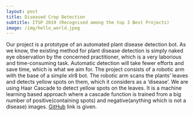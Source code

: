 ```yaml
---
layout: post
title: Diseased Crop Detection
subtitle: ITSP 2019 (Recognised among the top 3 Best Projects)
image: /img/hello_world.jpeg
--- 
```

Our project is a prototype of an automated plant disease detection bot. 
As we know, the existing method for plant disease detection is simply naked eye observation by the concerned practitioner, which is a very laborious and time-consuming task. Automatic detection will take fewer efforts and save time, which is what we aim for.
The project consists of a robotic arm with the base of a simple xlr8 bot. The robotic arm scans the plants’ leaves and detects yellow spots on them, which it considers as a ‘disease’. We are using Haar Cascade to detect yellow spots on the leaves. It is a machine learning based approach where a cascade function is trained from a big number of positive(containing spots) and negative(anything which is not a disease) images.
[GitHub](https://github.com/harsh382/ITSP-Doctor-Pi) link is given.





